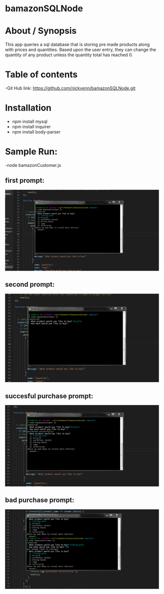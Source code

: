 # bamazonSQLNode
# About / Synopsis

This app queries a sql database that is storing pre made products along with prices and quantities.  Based upon the user entry, they can change the quantity of any product unless the quantity total has reached 0.

# Table of contents

-Git Hub link: https://github.com/nickvenn/bamazonSQLNode.git<br>

# Installation

- npm install mysql
- npm install inquirer
- npm install body-parser

# Sample Run:
-node bamazonCustomer.js
<br>

## first prompt:
![Screenshot](Prompt01.PNG)
## second prompt:
![Screenshot](Prompt02.PNG)
## succesful purchase prompt:
![Screenshot](Prompt03Success.PNG)
## bad purchase prompt:
![Screenshot](Prompt03Bad.PNG)

